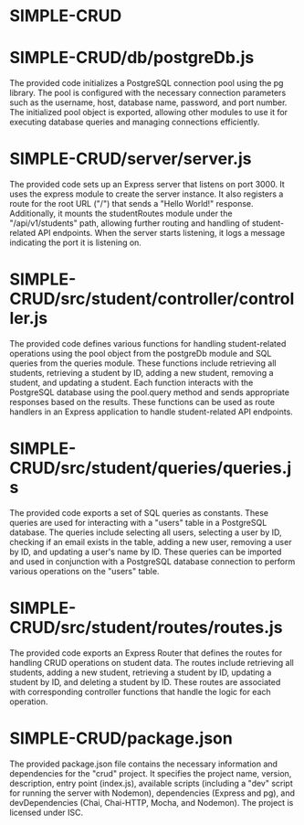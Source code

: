 # SIMPLE-CRUD

# SIMPLE-CRUD/db/postgreDb.js
The provided code initializes a PostgreSQL connection pool using the pg library. 
The pool is configured with the necessary connection parameters such as the username, host, 
database name, password, and port number. The initialized pool object is exported, allowing other modules 
to use it for executing database queries and managing connections efficiently.

# SIMPLE-CRUD/server/server.js
The provided code sets up an Express server that listens on port 3000. 
It uses the express module to create the server instance. It also registers a route for the root
URL ("/") that sends a "Hello World!" response. Additionally, it mounts the studentRoutes module under the 
"/api/v1/students" path, allowing further routing and handling of student-related API endpoints. When the server starts 
listening, it logs a message indicating the port it is listening on.

# SIMPLE-CRUD/src/student/controller/controller.js
The provided code defines various functions for handling student-related operations using the pool object from the 
postgreDb module and SQL queries from the queries module. These functions include retrieving all students, retrieving
a student by ID, adding a new student, removing a student, and updating a student. Each function interacts with the 
PostgreSQL database using the pool.query method and sends appropriate responses based on the results. These functions can
be used as route handlers in an Express application to handle student-related API endpoints.

# SIMPLE-CRUD/src/student/queries/queries.js

The provided code exports a set of SQL queries as constants. These queries are used for interacting with a "users" table 
in a PostgreSQL database. The queries include selecting all users, selecting a user by ID, checking if an email exists in 
the table, adding a new user, removing a user by ID, and updating a user's name by ID. These queries can be imported and 
used in conjunction with a PostgreSQL database connection to perform various operations on the "users" table.

# SIMPLE-CRUD/src/student/routes/routes.js
The provided code exports an Express Router that defines the routes for handling CRUD operations on student data. 
The routes include retrieving all students, adding a new student, retrieving a student by ID, updating a student by ID, 
and deleting a student by ID. These routes are associated with corresponding controller functions that handle the logic
for each operation.

# SIMPLE-CRUD/package.json
The provided package.json file contains the necessary information and dependencies for the "crud" project.
It specifies the project name, version, description, entry point (index.js), available scripts (including a "dev" script 
for running the server with Nodemon), dependencies (Express and pg), and devDependencies (Chai, Chai-HTTP, Mocha, and Nodemon). 
The project is licensed under ISC.

